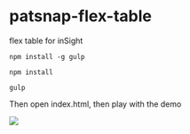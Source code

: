 # patsnap-flex-table
flex table for inSight

`npm install -g gulp`

`npm install`

`gulp`

Then open index.html, then play with the demo

<img src="https://raw.github.com/regou/patsnap-flex-table/master/rdimg.jpg" >
